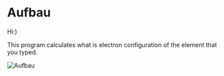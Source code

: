 # Aufbau
Hi:)

This program calculates what is electron configuration of the element that you typed. 

![Aufbau](https://user-images.githubusercontent.com/63163893/143493741-0f9bf6ad-2fa3-4a47-9c45-a9dad580b611.gif)
